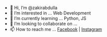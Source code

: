 - 👋 Hi, I’m @zakirabdulla
- 👀 I’m interested in ... Web Development
- 🌱 I’m currently learning ... Python, JS 
- 💞️ I’m looking to collaborate on ...
- 📫 How to reach me ...  [Facebook](https://www.fb.com/z.abdullayev.97 "Z.Abdullayev.97") | [Instagram](https://www.instagram.com/zakir.__.a/ "zakir.__.a")

<!---
zakirabdulla/zakirabdulla is a ✨ special ✨ repository because its `README.md` (this file) appears on your GitHub profile.
You can click the Preview link to take a look at your changes.
--->
